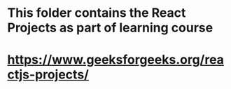 # This folder contains the React Projects as part of learning course

# https://www.geeksforgeeks.org/reactjs-projects/